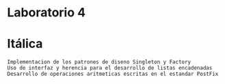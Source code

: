 Laboratorio 4
============
Itálica
=======

	Implementacion de los patrones de diseno Singleton y Factory
	Uso de interfaz y herencia para el desarrollo de listas encadenadas
	Desarrollo de operaciones aritmeticas escritas en el estandar PostFix

